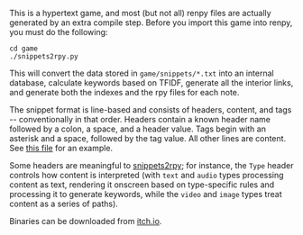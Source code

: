 This is a hypertext game, and most (but not all) renpy files are actually generated by an extra compile step. Before you import this game into renpy, you must do the following:

```
cd game
./snippets2rpy.py
```

This will convert the data stored in `game/snippets/*.txt` into an internal database, calculate keywords based on TFIDF, generate all the interior links, and generate both the indexes and the rpy files for each note.

The snippet format is line-based and consists of headers, content, and tags -- conventionally in that order. Headers contain a known header name followed by a colon, a space, and a header value. Tags begin with an asterisk and a space, followed by the tag value. All other lines are content. See [this file](game/snippets/19520607.txt) for an example.

Some headers are meaningful to [snippets2rpy](game/snippets2rpy.py); for instance, the `Type` header controls how content is interpreted (with `text` and `audio` types processing content as text, rendering it onscreen based on type-specific rules and processing it to generate keywords, while the `video` and `image` types treat content as a series of paths).

Binaries can be downloaded from [itch.io](https://enkiv2.itch.io/freddy-kuroki-vs-the-unseen-world).
